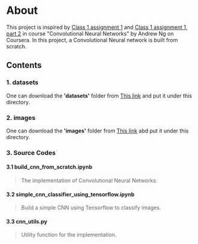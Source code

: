 
About
=======
This project is inspired by [Class 1 assignment 1](https://www.coursera.org/learn/convolutional-neural-networks/notebook/7XDi8/convolutional-model-step-by-step) and [Class 1 assignment 1, part 2](https://www.coursera.org/learn/convolutional-neural-networks/notebook/0TkXB/convolutional-model-application) in course "Convolutional Neural Networks" by Andrew Ng on Coursera. 
In this project, a Convolutional Neural network is built from scratch. 

Contents
----------

### 1. datasets
One can download the **'datasets'** folder from [This link](https://www.dropbox.com/sh/mkbzz556f5phnci/AADIWPj_QJMA-L5ZsOBqdzA6a?dl=0) and put it under this directory.

### 2. images
One can download the **'images'** folder from [This link](https://www.dropbox.com/sh/77etope2cp6i88k/AAAjkVxelWvr3jJet37VUAJAa?dl=0) abd put it under this directory.

### 3. Source Codes

#### 3.1 build_cnn_from_scratch.ipynb
> The implementation of Convolutional Neural Networks. 

#### 3.2 simple_cnn_classifier_using_tensorflow.ipynb
> Build a simple CNN using Tensorflow to classify images. 

#### 3.3 cnn_utils.py
> Utility function for the implementation.
